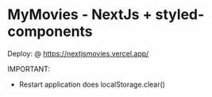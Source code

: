 # MyMovies - NextJs + styled-components

Deploy: @ https://nextjsmovies.vercel.app/

IMPORTANT:

- Restart application does localStorage.clear()
